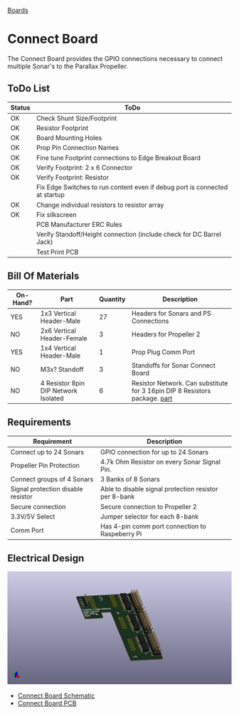 [Boards](../Boards.md)
# Connect Board
The Connect Board provides the GPIO connections necessary to connect multiple Sonar's to the Parallax Propeller.

## ToDo List
| Status | ToDo |
| --- | --- |
| OK | Check Shunt Size/Footprint |
| OK | Resistor Footprint |
| OK | Board Mounting Holes |
| OK | Prop Pin Connection Names |
| OK | Fine tune Footprint connections to Edge Breakout Board |
| OK | Verify Footprint: 2 x 6 Connector |
| OK | Verify Footprint: Resistor |
| | Fix Edge Switches to run content even if debug port is connected at startup |
| OK | Change individual resistors to resistor array |
| OK | Fix silkscreen |
| | PCB Manufacturer ERC Rules |
| | Verify Standoff/Height connection (include check for DC Barrel Jack)
| | Test Print PCB |

## Bill Of Materials 
| On-Hand? | Part | Quantity | Description |
| --- | --- | --- | --- |
| YES | 1x3 Vertical Header-Male | 27 | Headers for Sonars and PS Connections |
| NO | 2x6 Vertical Header-Female | 3 | Headers for Propeller 2 |
| YES | 1x4 Vertical Header-Male | 1 | Prop Plug Comm Port |
| NO   | M3x? Standoff | 3 | Standoffs for Sonar Connect Board |
| NO | 4 Resistor 8pin DIP Network Isolated | 6 | Resistor Network.  Can substitute for 3 16pin DIP 8 Resistors package.  [part](https://www.bourns.com/docs/Product-Datasheets/4100R.pdf) |

## Requirements
| Requirement | Description |
| --- | --- |
| Connect up to 24 Sonars | GPIO connection for up to 24 Sonars |
| Propeller Pin Protection | 4.7k Ohm Resistor on every Sonar Signal Pin. |
| Connect groups of 4 Sonars | 3 Banks of 8 Sonars |
| Signal protection disable resistor | Able to disable signal protection resistor per 8-bank |
| Secure connection | Secure connection to Propeller 2 |
| 3.3V/5V Select | Jumper selector for each 8-bank |
| Comm Port | Has 4-pin comm port connection to Raspeberry Pi |

## Electrical Design
![](elec/ConnectBoard/ConnectBoard.png)
- [Connect Board Schematic](elec/ConnectBoard/ConnectBoardSchematic.pdf)
- [Connect Board PCB](elec/ConnectBoard/ConnectBoardPCB.pdf)